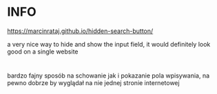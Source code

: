 # INFO
https://marcinrataj.github.io/hidden-search-button/

a very nice way to hide and show the input field, it would definitely look good on a single website
#
bardzo fajny sposób na schowanie jak i pokazanie pola wpisywania, na pewno dobrze by wyglądał na nie jednej stronie internetowej
